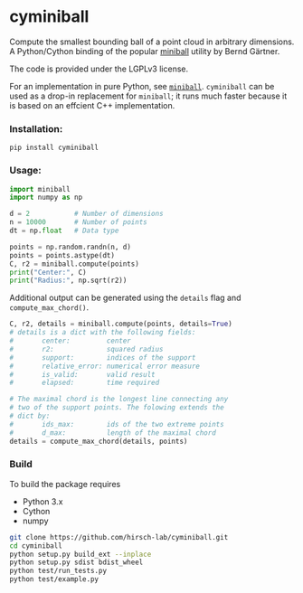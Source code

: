 # cyminiball

Compute the smallest bounding ball of a point cloud in arbitrary dimensions. A Python/Cython binding of the popular [miniball](https://people.inf.ethz.ch/gaertner/subdir/software/miniball.html) utility by Bernd Gärtner.

The code is provided under the LGPLv3 license.

For an implementation in pure Python, see [`miniball`](https://pypi.org/project/miniball/). `cyminiball` can be used as a drop-in replacement for `miniball`; it runs much faster because it is based on an effcient C++ implementation.

### Installation:

    pip install cyminiball

### Usage:

```python
import miniball 
import numpy as np

d = 2           # Number of dimensions
n = 10000       # Number of points 
dt = np.float   # Data type

points = np.random.randn(n, d)
points = points.astype(dt)
C, r2 = miniball.compute(points)
print("Center:", C)
print("Radius:", np.sqrt(r2))
```

Additional output can be generated using the `details` flag and `compute_max_chord()`.

```python 
C, r2, details = miniball.compute(points, details=True)
# details is a dict with the following fields:
#       center:         center 
#       r2:             squared radius 
#       support:        indices of the support
#       relative_error: numerical error measure
#       is_valid:       valid result
#       elapsed:        time required 

# The maximal chord is the longest line connecting any
# two of the support points. The folowing extends the 
# dict by:
#       ids_max:        ids of the two extreme points
#       d_max:          length of the maximal chord
details = compute_max_chord(details, points)
```

### Build

To build the package requires

- Python 3.x
- Cython
- numpy

```bash
git clone https://github.com/hirsch-lab/cyminiball.git
cd cyminiball
python setup.py build_ext --inplace
python setup.py sdist bdist_wheel
python test/run_tests.py
python test/example.py
```
